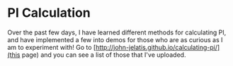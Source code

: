 # PI Calculation
Over the past few days, I have learned different methods for calculating PI, and have implemented a few into demos for those who are as curious as I am to experiment with!
Go to [http://john-jelatis.github.io/calculating-pi/](this page) and you can see a list of those that I've uploaded.
